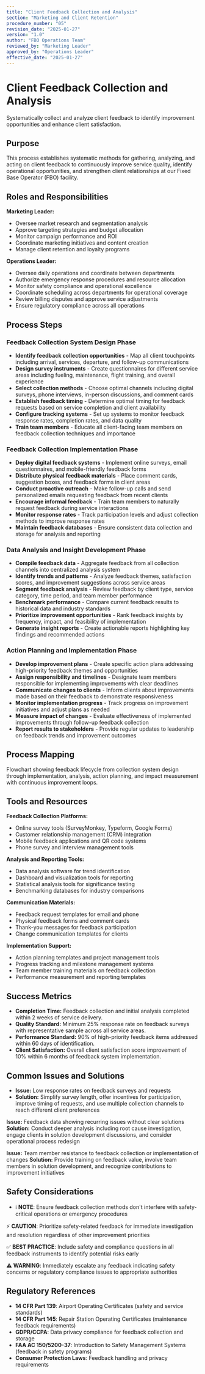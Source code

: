 ```yaml
---
title: "Client Feedback Collection and Analysis"
section: "Marketing and Client Retention"
procedure_number: "05"
revision_date: "2025-01-27"
version: "1.0"
author: "FBO Operations Team"
reviewed_by: "Marketing Leader"
approved_by: "Operations Leader"
effective_date: "2025-01-27"
---
```


# Client Feedback Collection and Analysis

Systematically collect and analyze client feedback to identify improvement opportunities and enhance client satisfaction.

## Purpose

This process establishes systematic methods for gathering, analyzing, and acting on client feedback to continuously improve service quality, identify operational opportunities, and strengthen client relationships at our Fixed Base Operator (FBO) facility.

## Roles and Responsibilities

**Marketing Leader:**

- Oversee market research and segmentation analysis
- Approve targeting strategies and budget allocation
- Monitor campaign performance and ROI
- Coordinate marketing initiatives and content creation
- Manage client retention and loyalty programs

**Operations Leader:**

- Oversee daily operations and coordinate between departments
- Authorize emergency response procedures and resource allocation
- Monitor safety compliance and operational excellence
- Coordinate scheduling across departments for operational coverage
- Review billing disputes and approve service adjustments
- Ensure regulatory compliance across all operations
## Process Steps

### Feedback Collection System Design Phase

- **Identify feedback collection opportunities** - Map all client touchpoints including arrival, services, departure, and follow-up communications
- **Design survey instruments** - Create questionnaires for different service areas including fueling, maintenance, flight training, and overall experience
- **Select collection methods** - Choose optimal channels including digital surveys, phone interviews, in-person discussions, and comment cards
- **Establish feedback timing** - Determine optimal timing for feedback requests based on service completion and client availability
- **Configure tracking systems** - Set up systems to monitor feedback response rates, completion rates, and data quality
- **Train team members** - Educate all client-facing team members on feedback collection techniques and importance

### Feedback Collection Implementation Phase

- **Deploy digital feedback systems** - Implement online surveys, email questionnaires, and mobile-friendly feedback forms
- **Distribute physical feedback materials** - Place comment cards, suggestion boxes, and feedback forms in client areas
- **Conduct proactive outreach** - Make follow-up calls and send personalized emails requesting feedback from recent clients
- **Encourage informal feedback** - Train team members to naturally request feedback during service interactions
- **Monitor response rates** - Track participation levels and adjust collection methods to improve response rates
- **Maintain feedback databases** - Ensure consistent data collection and storage for analysis and reporting

### Data Analysis and Insight Development Phase

- **Compile feedback data** - Aggregate feedback from all collection channels into centralized analysis system
- **Identify trends and patterns** - Analyze feedback themes, satisfaction scores, and improvement suggestions across service areas
- **Segment feedback analysis** - Review feedback by client type, service category, time period, and team member performance
- **Benchmark performance** - Compare current feedback results to historical data and industry standards
- **Prioritize improvement opportunities** - Rank feedback insights by frequency, impact, and feasibility of implementation
- **Generate insight reports** - Create actionable reports highlighting key findings and recommended actions

### Action Planning and Implementation Phase

- **Develop improvement plans** - Create specific action plans addressing high-priority feedback themes and opportunities
- **Assign responsibility and timelines** - Designate team members responsible for implementing improvements with clear deadlines
- **Communicate changes to clients** - Inform clients about improvements made based on their feedback to demonstrate responsiveness
- **Monitor implementation progress** - Track progress on improvement initiatives and adjust plans as needed
- **Measure impact of changes** - Evaluate effectiveness of implemented improvements through follow-up feedback collection
- **Report results to stakeholders** - Provide regular updates to leadership on feedback trends and improvement outcomes

## Process Mapping

Flowchart showing feedback lifecycle from collection system design through implementation, analysis, action planning, and impact measurement with continuous improvement loops.

## Tools and Resources

**Feedback Collection Platforms:**

- Online survey tools (SurveyMonkey, Typeform, Google Forms)
- Customer relationship management (CRM) integration
- Mobile feedback applications and QR code systems
- Phone survey and interview management tools

**Analysis and Reporting Tools:**

- Data analysis software for trend identification
- Dashboard and visualization tools for reporting
- Statistical analysis tools for significance testing
- Benchmarking databases for industry comparisons

**Communication Materials:**

- Feedback request templates for email and phone
- Physical feedback forms and comment cards
- Thank-you messages for feedback participation
- Change communication templates for clients

**Implementation Support:**

- Action planning templates and project management tools
- Progress tracking and milestone management systems
- Team member training materials on feedback collection
- Performance measurement and reporting templates

## Success Metrics

- **Completion Time:** Feedback collection and initial analysis completed within 2 weeks of service delivery.
- **Quality Standard:** Minimum 25% response rate on feedback surveys with representative sample across all service areas.
- **Performance Standard:** 90% of high-priority feedback items addressed within 60 days of identification.
- **Client Satisfaction:** Overall client satisfaction score improvement of 10% within 6 months of feedback system implementation.


## Common Issues and Solutions

- **Issue:** Low response rates on feedback surveys and requests
- **Solution:** Simplify survey length, offer incentives for participation, improve timing of requests, and use multiple collection channels to reach different client preferences






**Issue:** Feedback data showing recurring issues without clear solutions
**Solution:** Conduct deeper analysis including root cause investigation, engage clients in solution development discussions, and consider operational process redesign

**Issue:** Team member resistance to feedback collection or implementation of changes
**Solution:** Provide training on feedback value, involve team members in solution development, and recognize contributions to improvement initiatives

## Safety Considerations

- ℹ️ **NOTE**: Ensure feedback collection methods don't interfere with safety-critical operations or emergency procedures



⚡ **CAUTION**: Prioritize safety-related feedback for immediate investigation and resolution regardless of other improvement priorities

✅ **BEST PRACTICE**: Include safety and compliance questions in all feedback instruments to identify potential risks early

⚠️ **WARNING**: Immediately escalate any feedback indicating safety concerns or regulatory compliance issues to appropriate authorities

## Regulatory References

- **14 CFR Part 139**: Airport Operating Certificates (safety and service standards)
- **14 CFR Part 145**: Repair Station Operating Certificates (maintenance feedback requirements)
- **GDPR/CCPA**: Data privacy compliance for feedback collection and storage
- **FAA AC 150/5200-37**: Introduction to Safety Management Systems (feedback in safety programs)
- **Consumer Protection Laws**: Feedback handling and privacy requirements
